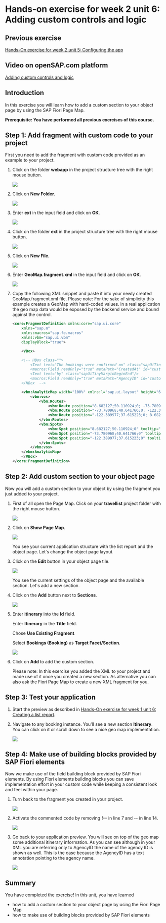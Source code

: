 # Hands-on exercise for week 2 unit 6:<br/>Adding custom controls and logic


## Previous exercise
[Hands-On exercise for week 2 unit 5: Configuring the app](unit5.md)

## Video on openSAP.com platform
[Adding custom controls and logic](https://open.sap.com/courses/fiori-ea1/items/2563cqMfba0zSDqESppAdO)

## Introduction

In this exercise you will learn how to add a custom section to your object page by using the SAP Fiori Page Map.

**Prerequisite: You have performed all previous exercises of this course.**

## Step 1: Add fragment with custom code to your project

First you need to add the fragment with custom code provided as an example to your project.

1. Click on the folder **webapp** in the project structure tree with the right mouse button.

   ![](images/unit6/img_0.png)


2. Click on **New Folder**.

   ![](images/unit6/img_000.png)


3. Enter **ext** in the input field and click on **OK**.

   ![](images/unit6/img_002.png)


4. Click on the folder **ext** in the project structure tree with the right mouse button.

   ![](images/unit6/img_003.png)


5. Click on **New File**.

   ![](images/unit6/img_004.png)


6. Enter **GeoMap.fragment.xml** in the input field and click on **OK**.

   ![](images/unit6/img_006.png)


7. Copy the following XML snippet and paste it into your newly created GeoMap.fragment.xml file. Please note: For the sake of simplicity this example creates a GeoMap with hard-coded values. In a real application the geo map data would be exposed by the backend service and bound against the control.
   ```xml
   <core:FragmentDefinition xmlns:core="sap.ui.core"
       xmlns="sap.m"
       xmlns:macros="sap.fe.macros"
       xmlns:vbm="sap.ui.vbm"
       displayBlock="true">

       <VBox>

       <!-- HBox class="">
           <Text text="The bookings were confirmed on" class="sapUiTinyMarginEnd"/>
           <macros:Field readOnly="true" metaPath="CreatedAt" id="custom-flightdate"/>
           <Text text="by" class="sapUiTinyMarginBeginEnd"/>
           <macros:Field readOnly="true" metaPath="AgencyID" id="custom-airline"/>  
       </HBox  -->

       <vbm:AnalyticMap width="100%" xmlns:l="sap.ui.layout" height="600px" initialPosition="-47.48339103742949; 48.70365903454684;0" initialZoom="2" class="sapUiMediumMarginTop">
           <vbm:vos>
               <vbm:Routes>
                   <vbm:Route position="8.682127;50.110924;0; -73.780968;40.641766;0" color="rgb(204,0,0)" colorBorder="rgb(255,255,255)" linewidth="3" routetype="Geodesic" />
                   <vbm:Route position="-73.780968;40.641766;0; -122.389977;37.615223;0" color="rgb(255,128,0)" colorBorder="rgb(255,255,255)" linewidth="3" routetype="Geodesic" />
                   <vbm:Route position="-122.389977;37.615223;0; 8.682127;50.110924;0" color="rgb(0,153,76)" colorBorder="rgb(255,255,255)" linewidth="3" routetype="Geodesic" />
               </vbm:Routes>
               <vbm:Spots>
                   <vbm:Spot position="8.682127;50.110924;0" tooltip="Frankfurt am Main (FRA)" labelType="Default" labelText="Frankfurt am Main (FRA)" labelPos="5" />
                   <vbm:Spot position="-73.780968;40.641766;0" tooltip="New York (JFK)" labelType="Default" labelText="New York (JFK)" labelPos="5" />
                   <vbm:Spot position="-122.389977;37.615223;0" tooltip="San Francisco (SFO)" labelType="Default" labelText="San Francisco (SFO)" labelPos="5" />
               </vbm:Spots>
           </vbm:vos>
       </vbm:AnalyticMap>
       </VBox>
   </core:FragmentDefinition>
   ```

## Step 2: Add custom section to your object page

Now you will add a custom section to your object by using the fragment you just added to your project.

1. First of all open the Page Map. Click on your **travellist** project folder with the right mouse button.

   ![](images/unit6/img_012.png)


2. Click on **Show Page Map**.

   ![](images/unit6/img_013.png)

   You see your current application structure with the list report and the object page. Let's change the object page layout.


3. Click on the **Edit** button in your object page tile.

   ![](images/unit6/img_014.png)

   You see the current settings of the object page and the available section. Let's add a new section.


4. Click on the **Add** button next to **Sections**. 

   ![](images/unit6/img_015.png)


5. Enter **itinerary**  into the **Id** field.
   
   Enter  **Itinerary**  in the **Title** field.

   Chose **Use Existing Fragment**.

   Select **Bookings (Booking)** as **Target Facet/Section**.

   ![](images/unit6/img_021.png)


6. Click on **Add** to add the custom section.

   Please note: In this exercise you added the XML to your project and made use of it once you created a new section. As alternative you can also ask the Fiori Page Map to create a new XML fragment for you.

## Step 3: Test your application

1. Start the preview  as described in [Hands-On exercise for week 1 unit 6: Creating a list report](../week1/unit6.md). 


2. Navigate to any booking instance. You'll see a new section **Itinerary**. You can click on it or scroll down to see a nice geo map implementation.

   ![](images/unit6/img_028.png)


## Step 4: Make use of building blocks provided by SAP Fiori elements

Now we make use of the field building block provided by SAP Fiori elements.
By using Fiori elements building blocks you can save implementation effort in your custom code while keeping a consistent look and feel within your page.

1. Turn back to the fragment you created in your project.

   ![](images/unit6/img_023.png)


2. Activate the commented code by removing **!--** in line 7 and *--* in line 14.

   ![](images/unit6/img_025.png)

   
3. Go back to your application preview. You will see on top of the geo map some additional itinerary information. As you can see although in your XML you are referring only to AgencyID the name of the agency ID is shown as well. This is the case because the AgencyID has a text annotation pointing to the agency name.

   ![](images/unit6/img_029.png)

## Summary
You have completed the exercise!
In this unit, you have learned 
- how to add a custom section to your object page by using the Fiori Page Map
- how to make use of building blocks provided by SAP Fiori elements

